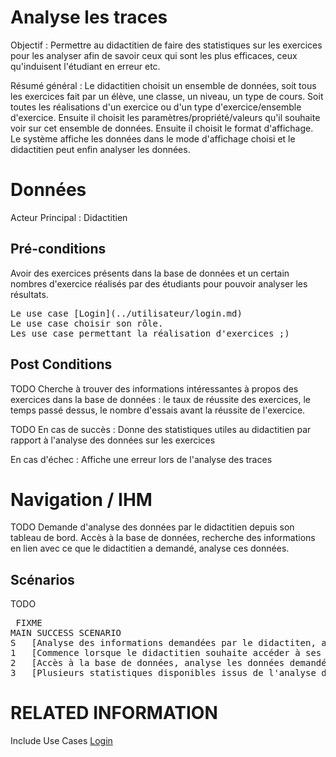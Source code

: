 
# Analyse les traces
Objectif : Permettre au didactitien de faire des statistiques sur les exercices pour les analyser afin de savoir ceux qui 
sont les plus efficaces, ceux qu'induisent l'étudiant en erreur etc.

Résumé général : Le didactitien choisit un ensemble de données, soit tous les exercices fait par un élève, une classe, un niveau, un type de cours. Soit toutes les réalisations d'un exercice ou d'un type d'exercice/ensemble d'exercice.
Ensuite il choisit les paramètres/propriété/valeurs qu'il souhaite voir sur cet ensemble de données.
Ensuite il choisit le format d'affichage.
Le système affiche les données dans le mode d'affichage choisi et le didactitien peut enfin 
analyser les données. 

# Données

Acteur Principal : Didactitien



## Pré-conditions

Avoir des exercices présents dans la base de données et un certain nombres d'exercice réalisés par des 
étudiants pour pouvoir analyser les résultats.
<Pre>
Le use case [Login](../utilisateur/login.md)
Le use case choisir son rôle.
Les use case permettant la réalisation d'exercices ;)
</pre>

## Post Conditions

TODO
Cherche à trouver des informations intéressantes à propos des exercices dans la base de données : le taux 
de réussite des exercices, le temps passé dessus, le nombre d'essais avant la réussite de l'exercice.

TODO
En cas de succès : Donne des statistiques utiles au didactitien par rapport à l'analyse des données sur les 
exercices

En cas d'échec : Affiche une erreur lors de l'analyse des traces


# Navigation / IHM 

TODO
Demande d'analyse des données par le didactitien depuis son tableau de bord.
Accès à la base de données, recherche des informations en lien avec ce que le didactitien a demandé, analyse ces données.


## Scénarios

TODO
<PRE> FIXME
MAIN SUCCESS SCENARIO
S	[Analyse des informations demandées par le didactiten, affichage des données trouvées]
1	[Commence lorsque le didactitien souhaite accéder à ses statistiques]
2	[Accès à la base de données, analyse les données demandé par le didactitien suivant les paramètres qu'il a choisit]
3	[Plusieurs statistiques disponibles issus de l'analyse de ces données]
</PRE>


# RELATED INFORMATION

Include Use Cases    [Login](../utilisateur/login.md)


<!--- 
Author : Raphael
Validator : Hugo
-->


